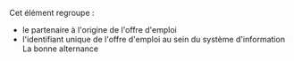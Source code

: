 Cet élément regroupe :

- le partenaire à l'origine de l'offre d'emploi
- l'identifiant unique de l'offre d'emploi au sein du système d'information La bonne alternance
